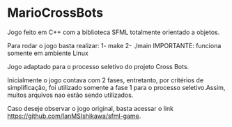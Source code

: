 # MarioCrossBots
Jogo feito em C++ com a biblioteca SFML totalmente orientado a objetos. 

Para rodar o jogo basta realizar: 
1- make
2- ./main
IMPORTANTE: funciona somente em ambiente Linux

Jogo adaptado para o processo seletivo do projeto Cross Bots.

Inicialmente o jogo contava com 2 fases, entretanto, por critérios de simplificação, foi utilizado somente a fase 1 para o processo seletivo.Assim, muitos arquivos nao estão sendo utilizados.

Caso deseje observar o jogo original, basta acessar o link https://github.com/IanMSIshikawa/sfml-game.

